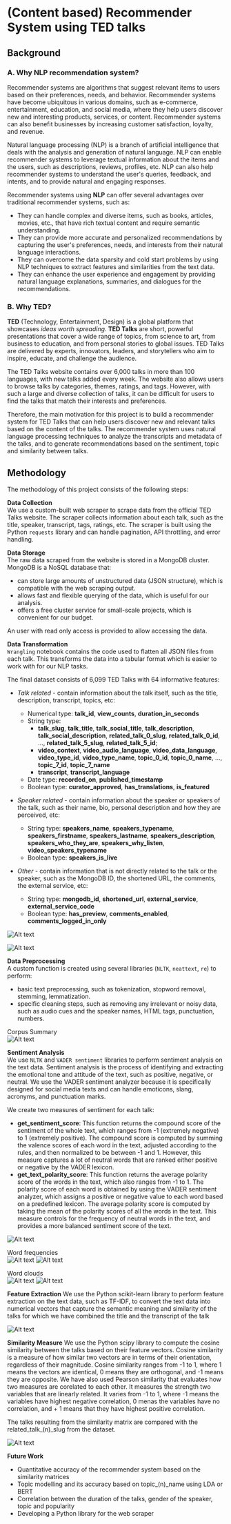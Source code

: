 # (Content based) Recommender System using TED talks
   
## Background

### A. Why NLP recommendation system?

Recommender systems are algorithms that suggest relevant items to users based on their preferences, needs, and behavior. Recommender systems have become ubiquitous in various domains, such as e-commerce, entertainment, education, and social media, where they help users discover new and interesting products, services, or content. Recommender systems can also benefit businesses by increasing customer satisfaction, loyalty, and revenue.

Natural language processing (NLP) is a branch of artificial intelligence that deals with the analysis and generation of natural language. NLP can enable recommender systems to leverage textual information about the items and the users, such as descriptions, reviews, profiles, etc. NLP can also help recommender systems to understand the user's queries, feedback, and intents, and to provide natural and engaging responses.

Recommender systems using **NLP** can offer several advantages over traditional recommender systems, such as:

- They can handle complex and diverse items, such as books, articles, movies, etc., that have rich textual content and require semantic understanding.
- They can provide more accurate and personalized recommendations by capturing the user's preferences, needs, and interests from their natural language interactions.
- They can overcome the data sparsity and cold start problems by using NLP techniques to extract features and similarities from the text data.
- They can enhance the user experience and engagement by providing natural language explanations, summaries, and dialogues for the recommendations.

### B. Why TED?

**TED** (Technology, Entertainment, Design) is a global platform that showcases *ideas worth spreading*. **TED Talks** are short, powerful presentations that cover a wide range of topics, from science to art, from business to education, and from personal stories to global issues. TED Talks are delivered by experts, innovators, leaders, and storytellers who aim to inspire, educate, and challenge the audience.

The TED Talks website contains over 6,000 talks in more than 100 languages, with new talks added every week. The website also allows users to browse talks by categories, themes, ratings, and tags. However, with such a large and diverse collection of talks, it can be difficult for users to find the talks that match their interests and preferences. 

Therefore, the main motivation for this project is to build a recommender system for TED Talks that can help users discover new and relevant talks based on the content of the talks. The recommender system uses natural language processing techniques to analyze the transcripts and metadata of the talks, and to generate recommendations based on the sentiment, topic and similarity between talks. 


## Methodology

The methodology of this project consists of the following steps:

**Data Collection**<br>
 We use a custom-built web scraper to scrape data from the official TED Talks website. The scraper collects information about each talk, such as the title, speaker, transcript, tags, ratings, etc. The scraper is built using the Python `requests` library and can handle pagination, API throttling, and error handling.

**Data Storage**<br>
The raw data scraped from the website is stored in a MongoDB cluster. MongoDB is a NoSQL database that:
- can store large amounts of unstructured data (JSON structure), which is compatible with the web scraping output.
- allows fast and flexible querying of the data, which is useful for our analysis.
- offers a free cluster service for small-scale projects, which is convenient for our budget.

An user with read only access is provided to allow accessing the data.

**Data Transformation**<br>
`Wrangling` notebook contains the code used to flatten all JSON files from each talk. This transforms the data into a tabular format which is easier to work with for our NLP tasks.

The final dataset consists of 6,099 TED Talks with 64 informative features:

- *Talk related* - contain information about the talk itself, such as the title, description, transcript, topics, etc:

   * Numerical type: **talk_id**, **view_counts**, **duration_in_seconds**
   * String type: 
      * **talk_slug**, **talk_title**, **talk_social_title**, **talk_description**, **talk_social_description**, **related_talk_0_slug**, **related_talk_0_id**, ..., **related_talk_5_slug**, **related_talk_5_id**;
      * **video_context**, **video_audio_language**, **video_data_language**, **video_type_id**, **video_type_name**, **topic_0_id**, **topic_0_name**, ..., **topic_7_id**, **topic_7_name**
      * **transcript**, **transcript_language**
   * Date type: **recorded_on**, **published_timestamp**
   * Boolean type: **curator_approved**, **has_translations**, **is_featured**

- *Speaker related* - contain information about the speaker or speakers of the talk, such as their name, bio, personal description and how they are perceived, etc:

   * String type: **speakers_name**, **speakers_typename**, **speakers_firstname**, **speakers_lastname**, **speakers_description**, **speakers_who_they_are**, **speakers_why_listen**, **video_speakers_typename**
   * Boolean type: **speakers_is_live**

- *Other* - contain information that is not directly related to the talk or the speaker, such as the MongoDB ID, the shortened URL, the comments, the external service, etc:

   * String type: **mongodb_id**, **shortened_url**, **external_service**, **external_service_code**
   * Boolean type: **has_preview**, **comments_enabled**, **comments_logged_in_only**


![Alt text](img/frequency_talks.png)

![Alt text](img/talk_topic_duration.png)


**Data Preprocessing**<br>
A custom function is created using several libraries (`NLTK`, `neattext`, `re`) to perform:
- basic text preprocessing, such as tokenization, stopword removal, stemming, lemmatization.
- specific cleaning steps, such as removing any irrelevant or noisy data, such as audio cues and the speaker names, HTML tags, punctuation, numbers.


Corpus Summary<br>
![Alt text](img/corpus_summary.png)

**Sentiment Analysis**<br> 
We use `NLTK` and `VADER sentiment` libraries to perform sentiment analysis on the text data. Sentiment analysis is the process of identifying and extracting the emotional tone and attitude of the text, such as positive, negative, or neutral. We use the VADER sentiment analyzer because it is specifically designed for social media texts and can handle emoticons, slang, acronyms, and punctuation marks.

We create two measures of sentiment for each talk:

- **get_sentiment_score**: This function returns the compound score of the sentiment of the whole text, which ranges from -1 (extremely negative) to 1 (extremely positive). The compound score is computed by summing the valence scores of each word in the text, adjusted according to the rules, and then normalized to be between -1 and 1. However, this measure captures a lot of neutral words that are ranked either positive or negative by the VADER lexicon.
- **get_text_polarity_score**: This function returns the average polarity score of the words in the text, which also ranges from -1 to 1. The polarity score of each word is obtained by using the VADER sentiment analyzer, which assigns a positive or negative value to each word based on a predefined lexicon. The average polarity score is computed by taking the mean of the polarity scores of all the words in the text. This measure controls for the frequency of neutral words in the text, and provides a more balanced sentiment score of the text.<br>

![Alt text](img/sentimentscorebyyear.png)


Word frequencies<br>
![Alt text](img/posword.png)
![Alt text](img/negword.png)<br>



Word clouds<br>
![Alt text](img/wordcloudpos.png)
![Alt text](img/wordcloudneg.png)

**Feature Extraction**
We use the Python scikit-learn library to perform feature extraction on the text data, such as TF-IDF, to convert the text data into numerical vectors that capture the semantic meaning and similarity of the talks for which we have combined the title and the transcript of the talk

![Alt text](img/generalwordcloud.png)

**Similarity Measure** 
We use the Python scipy library to compute the cosine similarity between the talks based on their feature vectors. Cosine similarity is a measure of how similar two vectors are in terms of their orientation, regardless of their magnitude. Cosine similarity ranges from -1 to 1, where 1 means the vectors are identical, 0 means they are orthogonal, and -1 means they are opposite. We have also used Pearson similarity that evaluates how two measures are corelated to each other. It measures the strength two variables that are linearly related. It varies from -1 to 1, where -1 means the variables have highest negative correlation, 0 menas the variables have no correlation, and + 1 means that they have highest positive correlation.

The talks resulting from the similarity matrix are compared with the related_talk_(n)_slug from the dataset.

![Alt text](img/sentimentresults.png)

**Future Work**<br>

- Quantitative accuracy of the recommender system based on the similarity matrices
- Topic modelling and its accuracy based on topic_(n)_name using LDA or BERT
- Correlation between the duration of the talks, gender of the speaker, topic and popularity
- Developing a Python library for the web scraper






